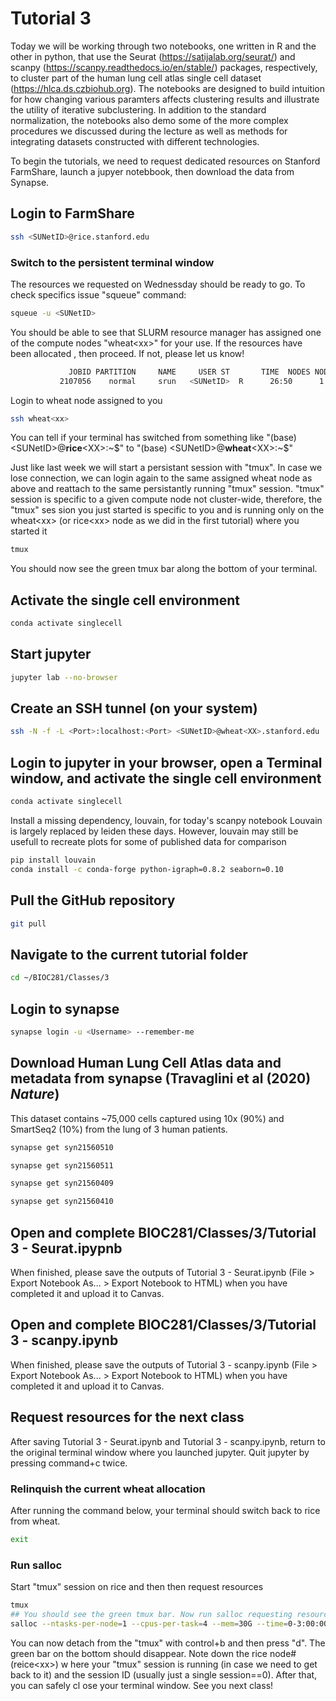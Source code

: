 # Tutorial 3
Today we will be working through two notebooks, one written in R and the other in python, that use the Seurat (https://satijalab.org/seurat/) and scanpy (https://scanpy.readthedocs.io/en/stable/) packages, respectively, to cluster part of the human lung cell atlas single cell dataset (https://hlca.ds.czbiohub.org). The notebooks are designed to build intuition for how changing various paramters affects clustering results and illustrate the utility of iterative subclustering. In addition to the standard normalization, the notebooks also demo some of the more complex procedures we discussed during the lecture as well as methods for integrating datasets constructed with different technologies.

To begin the tutorials, we need to request dedicated resources on Stanford FarmShare, launch a jupyer notebbook, then download the data from Synapse.

## Login to FarmShare
```bash
ssh <SUNetID>@rice.stanford.edu
```
### Switch to the persistent terminal window
The resources we requested on Wednessday should be ready to go. To check specifics issue "squeue" command:
```bash
squeue -u <SUNetID>
```
You should be able to see that SLURM resource manager has assigned one of the compute nodes "wheat\<xx\>" for your use. If the resources have been allocated
, then proceed. If not, please let us know!
```bash
             JOBID PARTITION     NAME     USER ST       TIME  NODES NODELIST(REASON)
           2107056    normal     srun   <SUNetID>  R      26:50      1 wheat<xx>
```
Login to wheat node assigned to you
```bash
ssh wheat<xx>
```
You can tell if your terminal has switched from something like "(base) \<SUNetID\>\@**rice**\<XX\>:\~\$" to "(base) \<SUNetID\>\@**wheat**\<XX\>:\~\$"

Just like last week we will start a persistant session with "tmux". In case we lose connection, we can login again to the same assigned wheat node as above
and reattach to the same persistantly running "tmux" session. "tmux" session is specific to a given compute node not cluster-wide, therefore, the "tmux" ses
sion you just started is specific to you and is running only on the wheat\<xx\> (or rice\<xx\> node as we did in the first tutorial) where you started it
```bash
tmux
```
You should now see the green tmux bar along the bottom of your terminal.

## Activate the single cell environment
```bash
conda activate singlecell
```

## Start jupyter
```bash
jupyter lab --no-browser
```

## Create an SSH tunnel (on your system)
```bash
ssh -N -f -L <Port>:localhost:<Port> <SUNetID>@wheat<XX>.stanford.edu
```

## Login to jupyter in your browser, open a Terminal window, and activate the single cell environment
```bash
conda activate singlecell
```

Install a missing dependency, louvain, for today's  scanpy notebook
Louvain is largely replaced by leiden these days. However, louvain may still be usefull to recreate plots for some of published data for comparison
```bash
pip install louvain
conda install -c conda-forge python-igraph=0.8.2 seaborn=0.10
```

## Pull the GitHub repository
```bash
git pull
```

## Navigate to the current tutorial folder
```bash
cd ~/BIOC281/Classes/3
```

## Login to synapse
```bash
synapse login -u <Username> --remember-me
```

## Download Human Lung Cell Atlas data and metadata from synapse (Travaglini et al (2020) _Nature_)
This dataset contains ~75,000 cells captured using 10x (90%) and SmartSeq2 (10%) from the lung of 3 human patients.

```bash
synapse get syn21560510

synapse get syn21560511

synapse get syn21560409

synapse get syn21560410
```

## Open and complete BIOC281/Classes/3/Tutorial 3 - Seurat.ipypnb
When finished, please save the outputs of Tutorial 3 - Seurat.ipynb (File > Export Notebook As... > Export Notebook to HTML) when you have completed it and upload it to Canvas.

## Open and complete BIOC281/Classes/3/Tutorial 3 - scanpy.ipynb
When finished, please save the outputs of Tutorial 3 - scanpy.ipynb (File > Export Notebook As... > Export Notebook to HTML) when you have completed it and upload it to Canvas.

## Request resources for the next class
After saving Tutorial 3 - Seurat.ipynb and Tutorial 3 - scanpy.ipynb, return to the original terminal window where you launched jupyter. Quit jupyter by pressing command+c twice.

### Relinquish the current wheat allocation
After running the command below, your terminal should switch back to rice from wheat.
```bash
exit
```
### Run salloc
Start "tmux" session on rice and then then request resources
```bash
tmux
## You should see the green tmux bar. Now run salloc requesting resources for the next class
salloc --ntasks-per-node=1 --cpus-per-task=4 --mem=30G --time=0-3:00:00 --begin="13:30:00 10/26/20" --qos=interactive srun --pty bash -i -l
```
    
You can now detach from the "tmux" with control+b and then press "d". The green bar on the bottom should disappear. Note down the rice node# (reice\<xx\>) w
here your "tmux" session is running (in case we need to get back to it) and the session ID (usually just a single session==0). After that, you can safely cl
ose your terminal window. See you next class!
